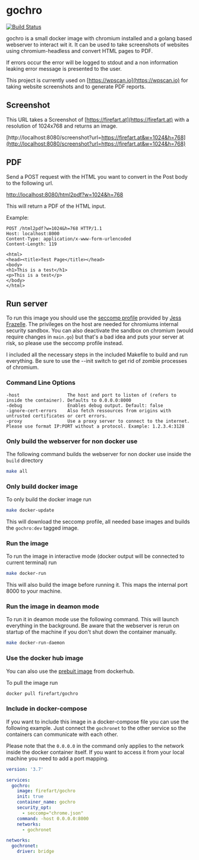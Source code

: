 # gochro

[![Build Status](https://travis-ci.org/FireFart/gochro.svg?branch=master)](https://travis-ci.org/FireFart/gochro)

gochro is a small docker image with chromium installed and a golang based webserver to interact wit it. It can be used to take screenshots of websites using chromium-headless and convert HTML pages to PDF.

If errors occur the error will be logged to stdout and a non information leaking error message is presented to the user.

This project is currently used on [https://wpscan.io](https://wpscan.io) for taking website screenshots and to generate PDF reports.

## Screenshot

This URL takes a Screenshot of [https://firefart.at](https://firefart.at) with a resolution of 1024x768 and returns an image.

[http://localhost:8080/screenshot?url=https://firefart.at&w=1024&h=768](http://localhost:8080/screenshot?url=https://firefart.at&w=1024&h=768)

## PDF

Send a POST request with the HTML you want to convert in the Post body to the following url.

[http://localhost:8080/html2pdf?w=1024&h=768](http://localhost:8080/html2pdf?w=1024&h=768)

This will return a PDF of the HTML input.

Example:

```text
POST /html2pdf?w=1024&h=768 HTTP/1.1
Host: localhost:8000
Content-Type: application/x-www-form-urlencoded
Content-Length: 119

<html>
<head><title>Test Page</title></head>
<body>
<h1>This is a test</h1>
<p>This is a test</p>
</body>
</html>
```

## Run server

To run this image you should use the [seccomp profile](https://github.com/jessfraz/dotfiles/blob/master/etc/docker/seccomp/chrome.json) provided by [Jess Frazelle](https://github.com/jessfraz). The privileges on the host are needed for chromiums internal security sandbox. You can also deactivate the sandbox on chromium (would require changes in `main.go`) but that's a bad idea and puts your server at risk, so please use the seccomp profile instead.

I included all the necessary steps in the included Makefile to build and run everything. Be sure to use the --init switch to get rid of zombie processes of chromium.

### Command Line Options
```text
-host                  The host and port to listen of (refers to inside the container). Defaults to 0.0.0.0:8000
-debug                 Enables debug output. Default: false
-ignore-cert-errors    Also fetch ressources from origins with untrusted certificates or cert errors.
-proxy                 Use a proxy server to connect to the internet. Please use format IP:PORT without a protocol. Example: 1.2.3.4:3128
```

### Only build the webserver for non docker use

The following command builds the webserver for non docker use inside the `build` directory

```bash
make all
```

### Only build docker image

To only build the docker image run

```bash
make docker-update
```

This will download the seccomp profile, all needed base images and builds the `gochro:dev` tagged image.

### Run the image

To run the image in interactive mode (docker output will be connected to current terminal) run

```bash
make docker-run
```

This will also build the image before running it. This maps the internal port 8000 to your machine.

### Run the image in deamon mode

To run it in deamon mode use the following command. This will launch everything in the background. Be aware that the webserver is rerun on startup of the machine if you don't shut down the container manually.

```bash
make docker-run-daemon
```

### Use the docker hub image

You can also use the [prebuit image](https://hub.docker.com/r/firefart/gochro) from dockerhub.

To pull the image run

```bash
docker pull firefart/gochro
```

### Include in docker-compose

If you want to include this image in a docker-compose file you can use the following example. Just connect the `gochronet` to the other service so the containers can communicate with each other.

Please note that the `0.0.0.0` in the command only applies to the network inside the docker container itself. If you want to access it from your local machine you need to add a port mapping.

```yml
version: '3.7'

services:
  gochro:
    image: firefart/gochro
    init: true
    container_name: gochro
    security_opt:
      - seccomp="chrome.json"
    command: -host 0.0.0.0:8000
    networks:
      - gochronet

networks:
  gochronet:
    driver: bridge
```
